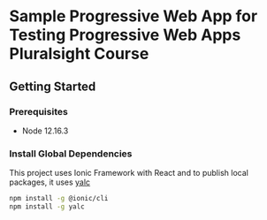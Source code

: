 # Sample Progressive Web App for Testing Progressive Web Apps Pluralsight Course

## Getting Started

### Prerequisites

- Node 12.16.3

### Install Global Dependencies

This project uses Ionic Framework with React and to publish local packages, it uses [yalc](https://npmjs.com/package/yalc)

```bash
npm install -g @ionic/cli
npm install -g yalc
```
